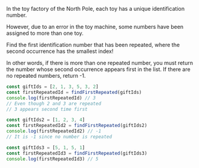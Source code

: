 In the toy factory of the North Pole, each toy has a unique identification number.

However, due to an error in the toy machine, some numbers have been assigned to more than one toy.

Find the first identification number that has been repeated, where the second occurrence has the smallest index!

In other words, if there is more than one repeated number, you must return the number whose second occurrence appears first in the list. If there are no repeated numbers, return -1.

```javascript
const giftIds = [2, 1, 3, 5, 3, 2]
const firstRepeatedId = findFirstRepeated(giftIds)
console.log(firstRepeatedId) // 3
// Even though 2 and 3 are repeated
// 3 appears second time first

const giftIds2 = [1, 2, 3, 4]
const firstRepeatedId2 = findFirstRepeated(giftIds2)
console.log(firstRepeatedId2) // -1
// It is -1 since no number is repeated

const giftIds3 = [5, 1, 5, 1]
const firstRepeatedId3 = findFirstRepeated(giftIds3)
console.log(firstRepeatedId3) // 5
```
